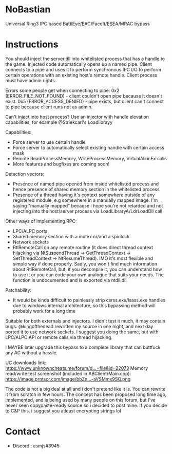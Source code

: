 # NoBastian
Universal Ring3 IPC based BattlEye/EAC/FaceIt/ESEA/MRAC bypass

# Instructions
You should inject the server.dll into whitelisted process that has a handle to the game.
Injected code automatically opens up a named pipe. Client connects to a pipe and uses it to perform synchronous IPC I/O to perform certain operations with an existing host's remote handle. Client process must have admin rights.

Errors some people get when connecting to pipe:
0x2 (ERROR_FILE_NOT_FOUND) - client couldn't open pipe because it doesn't exist.
0x5 (ERROR_ACCESS_DENIED) - pipe exists, but client can't connect to pipe because client runs not as admin.

Can't inject into host process? Use an injector with handle elevation capabilities, for example @Striekcarl's Loadlibrayy

Capabilities:
- Force server to use certain handle
- Force server to automatically select existing handle with certain access mask
- Remote ReadProcessMemory, WriteProcessMemory, VirtualAllocEx calls
- More features and bugfixes are coming soon!

Detection vectors:
- Presence of named pipe opened from inside whitelisted process and hence presence of shared memory section in the whitelisted process
- Presence of a thread having it's context somewhere outside of any registered module, e.g somewhere in a manually mapped image. I'm saying "manually mapped" because i hope you're not retarded and not injecting into the host/server process via LoadLibraryA/LdrLoadDll call

Other ways of implementing RPC:
- LPC/ALPC ports 
- Shared memory section with a mutex or/and a spinlock 
- Network sockets
- RtlRemoteCall on any remote routine (it does direct thread context hijacking via NtSuspendThread -> GetThreadContext -> SetThreadContext -> NtResumeThread). IMO it's most flexible and simple way if done properly. Sadly, you won't find much information about RtlRemoteCall, but, if you decompile it, you can understand how to use it or you can code your own analogue that suits your needs. The function is undocumented and is exported via ntdll.dll. 

Patchability:
- It would be kinda difficult to painlessly strip csrss.exe/lsass.exe handles due to windows internal architecture, so this bypassing method will probably work for a long time

Suitable for both externals and injectors.
I didn't test it much, it may contain bugs.
@kingofthedead rewritten my source in one night, and next day ported it to use network sockets. I suggest you doing the same, but with LPC/ALPC API or remote calls via thread hijacking.

I MAYBE later upgrade this bypass to a complete library that can buttfuсk any AC without a hassle. 

UC downloads link: https://www.unknowncheats.me/forum/d...=file&id=22073
Memory read/write test screenshot (included in ABClient/Main.cpp): https://image.prntscr.com/image/bbZn...-aVSMmx9SQ.png

The code is not a big deal at all and i don't pretend like it is. You can rewrite it from scratch in few hours. The concept has been proposed long time ago, implemented, and is being used by many people on this forum, but I've never seen copypaste-ready source so i decided to post mine. If you decide to C&P this, i suggest you atleast encrypting strings lol

# Contact
+ Discord : asmjs#3945